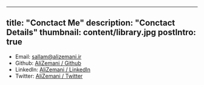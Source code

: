 
---
title: "Conctact Me"
description: "Conctact Details"
thumbnail: content/library.jpg
postIntro: true
---

- Email: sallam@alizemani.ir
- Github: [AliZemani / Github](https://github.com/mehotkhan)
- LinkedIn: [AliZemani / LinkedIn](https://www.linkedin.com/in/ali-zemani/)
- Twitter: [AliZemani / Twitter](https://twitter.com/ZemaniAli/)
